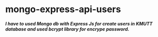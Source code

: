 # mongo-express-api-users
##### I have to used Mongo db with Express Js for create users in KMUTT database and used bcrypt library for encrype password.
